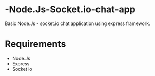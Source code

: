 -Node.Js-Socket.io-chat-app
===========================

Basic Node.Js - socket.io chat application using express framework. 

Requirements
============

* Node.Js
* Express
* Socket io



